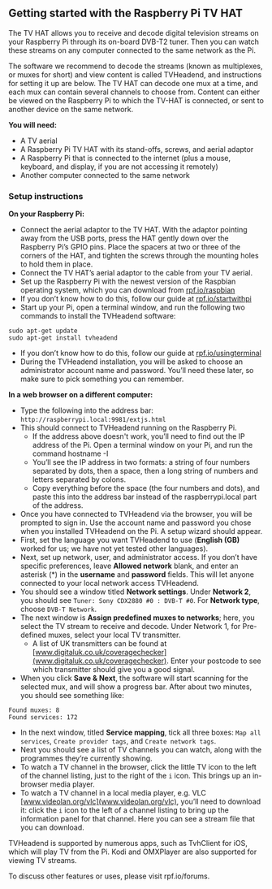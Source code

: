 ## Getting started with the Raspberry Pi TV HAT

The TV HAT allows you to receive and decode digital television streams on your Raspberry Pi
through its on-board DVB-T2 tuner. Then you can watch these streams on any computer
connected to the same network as the Pi.

The software we recommend to decode the streams (known as multiplexes, or muxes for short)
and view content is called TVHeadend, and instructions for setting it up are below. The TV HAT
can decode one mux at a time, and each mux can contain several channels to choose from.
Content can either be viewed on the Raspberry Pi to which the TV-HAT is connected, or sent to
another device on the same network.

**You will need:**
* A TV aerial
* A Raspberry Pi TV HAT with its stand-offs, screws, and aerial adaptor
* A Raspberry Pi that is connected to the internet (plus a mouse, keyboard, and display, if
you are not accessing it remotely)
* Another computer connected to the same network

### Setup instructions

**On your Raspberry Pi:**

* Connect the aerial adaptor to the TV HAT. With the adaptor pointing away from the USB
ports, press the HAT gently down over the Raspberry Pi’s GPIO pins. Place the spacers at
two or three of the corners of the HAT, and tighten the screws through the mounting
holes to hold them in place.
* Connect the TV HAT’s aerial adaptor to the cable from your TV aerial.
* Set up the Raspberry Pi with the newest version of the Raspbian operating system, which
you can download from [rpf.io/raspbian](rpf.io/raspbian)
 * If you don’t know how to do this, follow our guide at [rpf.io/startwithpi](rpf.io/startwithpi)
* Start up your Pi, open a terminal window, and run the following two commands to install
the TVHeadend software:
```
sudo apt-get update
sudo apt-get install tvheadend
```
  * If you don’t know how to do this, follow our guide at [rpf.io/usingterminal](rpf.io/usingterminal)
* During the TVHeadend installation, you will be asked to choose an administrator account
name and password. You’ll need these later, so make sure to pick something you can
remember.

**In a web browser on a different computer:**

* Type the following into the address bar: `http://raspberrypi.local:9981/extjs.html`
* This should connect to TVHeadend running on the Raspberry Pi.
  * If the address above doesn't work, you’ll need to find out the IP address of the Pi.
Open a terminal window on your Pi, and run the command hostname -I
  * You’ll see the IP address in two formats: a string of four numbers separated by
dots, then a space, then a long string of numbers and letters separated by colons.
  * Copy everything before the space (the four numbers and dots), and paste this into
the address bar instead of the raspberrypi.local part of the address.
* Once you have connected to TVHeadend via the browser, you will be prompted to sign in.
Use the account name and password you chose when you installed TVHeadend on the Pi.
A setup wizard should appear.
* First, set the language you want TVHeadend to use (**English (GB)** worked for us; we have
not yet tested other languages).
* Next, set up network, user, and administrator access. If you don’t have specific
preferences, leave **Allowed network** blank, and enter an asterisk (*) in the **username** and
**password** fields. This will let anyone connected to your local network access TVHeadend.
* You should see a window titled **Network settings**. Under **Network 2**, you should see
`Tuner: Sony CDX2880 #0 : DVB-T #0`. For **Network type**, choose `DVB-T Network`.
* The next window is **Assign predefined muxes to networks**; here, you select the TV stream
to receive and decode. Under Network 1, for Pre-defined muxes, select your local TV
transmitter.
  * A list of UK transmitters can be found at [www.digitaluk.co.uk/coveragechecker](www.digitaluk.co.uk/coveragechecker).
Enter your postcode to see which transmitter should give you a good signal.
* When you click **Save & Next**, the software will start scanning for the selected mux, and
will show a progress bar. After about two minutes, you should see something like:
```
Found muxes: 8
Found services: 172
```
* In the next window, titled **Service mapping**, tick all three boxes: `Map all services`, `Create
provider tags`, and `Create network tags`.
* Next you should see a list of TV channels you can watch, along with the programmes
they’re currently showing.
* To watch a TV channel in the browser, click the little TV icon to the left of the channel
listing, just to the right of the `i` icon. This brings up an in-browser media player.
* To watch a TV channel in a local media player, e.g. VLC [www.videolan.org/vlc](www.videolan.org/vlc), you’ll
need to download it: click the `i` icon to the left of a channel listing to bring up the
information panel for that channel. Here you can see a stream file that you can download.

TVHeadend is supported by numerous apps, such as TvhClient for iOS, which will play TV from
the Pi. Kodi and OMXPlayer are also supported for viewing TV streams.

To discuss other features or uses, please visit rpf.io/forums.
